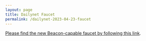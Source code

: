 ```yaml
---
layout: page
title: Dailynet Faucet
permalink: /dailynet-2023-04-23-faucet
---
```


[Please find the new Beacon-capable faucet by following this link](https://faucet.dailynet-2023-04-23.teztnets.xyz).
